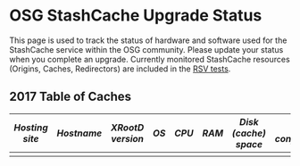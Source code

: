 # OSG StashCache Upgrade Status

This page is used to track the status of hardware and software used for the StashCache service within the OSG community. Please update your status when you complete an upgrade. Currently monitored StashCache resources (Origins, Caches, Redirectors) are included in the [RSV tests](http://myosg.grid.iu.edu/rgstatushistory/index?downtime_attrs_showpast=&account_type=cumulative_hours&ce_account_type=gip_vo&se_account_type=vo_transfer_volume&bdiitree_type=total_jobs&bdii_object=service&bdii_server=is-osg&start_type=7daysago&start_date=09%2F20%2F2016&end_type=now&end_date=09%2F20%2F2016&rg=on&rg_sel%5B%5D=433&rg_sel%5B%5D=454&rg_sel%5B%5D=430&active=on&active_value=1&disable_value=1).

## 2017 Table of Caches

| *Hosting site* | *Hostname* | *XRootD version* | *OS* | *CPU* | *RAM* | *Disk (cache) space* | *Disk configuration* | *Connectivity* | *Notes* | *Last update* |
|----------------|------------|------------------|------|-------|-------|----------------------|----------------------|----------------|---------|---------------|
|                |            |                  |      |       |       |                      |                      |                |         |               |

